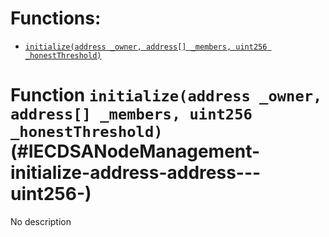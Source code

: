 



# Functions:
- [`initialize(address _owner, address[] _members, uint256 _honestThreshold)`](#IECDSANodeManagement-initialize-address-address---uint256-)


# Function `initialize(address _owner, address[] _members, uint256 _honestThreshold)` (#IECDSANodeManagement-initialize-address-address---uint256-)
No description


